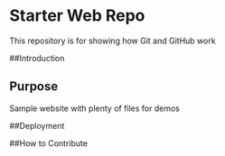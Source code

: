 # Starter Web Repo

This repository is for showing how Git and GitHub work

##Introduction

## Purpose

Sample website with plenty of files for demos

##Deployment

##How to Contribute
